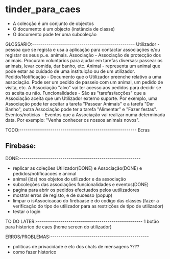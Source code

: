 # tinder_para_caes

- A colecção é um conjunto de objectos
- O documento é um objecto (instância de classe)
- O documento pode ter uma subcoleção


GLOSSARIO:--------------------------------------------------
Utilizador - pessoa que se regista e usa a aplicação para contactar associações e/ou registar os seus p..e. animais.
Associação - Associação de protecção dos animais. Procuram voluntários para ajudar em tarefas diversas: passear os animais, levar comida, dar banho, etc.
Animal - representa um animal que pode estar ao cuidado de uma instituição ou de um utilizador.
Pedido/Notificação - Documento que o Utilizador preenche relativo a uma associação. Pode ser um pedido de passeio com um animal, um pedido de visita, etc. A Associação "alvo" vai ter acesso aos pedidos para decidir se os aceita ou não.
Funcionalidades - São as "tarefas/acções" que a Associação aceita que um Utilizador externo suporte. Por exemplo, uma Associação pode ter aceitar a tarefa "Passear Animais" e a tarefa "Dar Banho", outra Associação pode ter a tarefa "Alimentar" e "Fazer festas".
Eventos/noticias - Eventos que a Associação vai realizar numa determinada data. Por exemplo: "Venha conhecer os nossos animais novos".


TODO:--------------------------------------------------------- 
Ecras


Firebase:
- 


DONE:-----------------------------------------------------------
- replicar as coleções Utilizador(DONE) e Associação(DONE) e pedidos/notificacoes e animal
- animal (ids) nos objetos do utilizador e da associação
- subcoleções das associações funcionalidades e eventos(DONE)
- pagina para abrir os pedidos efectuados pelos uutilizadores
- mostrar erros de registo, e de sucesso (popup)
- limpar o isAssocicacao do firebaase e do codigo das classes (fazer a verificação do tipo de utilizador para as restrições de tipo de utilizador)
- testar o login 



TO DO LATER:----------------------------------------------------
1  botão para historico de caes (home screen do utilizador)


ERROS/PROBLEMAS:------------------------------------------------

- politicas de privacidade e etc dos chats de mensagens ????
- como fazer historico
